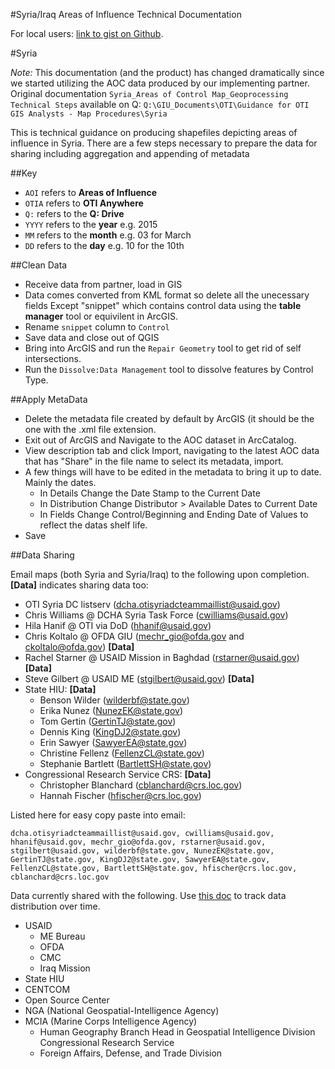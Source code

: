 #Syria/Iraq Areas of Influence Technical Documentation

For local users: [link to gist on Github](https://gist.github.com/cwlawlis802/1fbfebf4d177ff4e49a9/edit).

#Syria

*Note:* This documentation (and the product) has changed dramatically since we started utilizing the AOC data produced by our implementing partner. Original documentation `Syria_Areas of Control Map_Geoprocessing Technical Steps` available on Q: `Q:\GIU_Documents\OTI\Guidance for OTI GIS Analysts - Map Procedures\Syria`

This is technical guidance on producing shapefiles depicting areas of influence in Syria. There are a few steps necessary to prepare the data for sharing including aggregation and appending of metadata

##Key
- `AOI` refers to **Areas of Influence**
- `OTIA` refers to **OTI Anywhere**
- `Q:` refers to the **Q: Drive**
- `YYYY` refers to the **year** e.g. 2015
- `MM` refers to the **month** e.g. 03 for March
- `DD` refers to the **day** e.g. 10 for the 10th

##Clean Data

- Receive data from partner, load in GIS
- Data comes converted from KML format so delete all the unecessary fields Except "snippet" which contains control data using the **table manager** tool or equivilent in ArcGIS.
- Rename `snippet` column to `Control` 
- Save data and close out of QGIS
- Bring into ArcGIS and run the `Repair Geometry` tool to get rid of self intersections.
- Run the `Dissolve:Data Management` tool to dissolve features by Control Type.

##Apply MetaData
- Delete the metadata file created by default by ArcGIS (it should be the one with the .xml file extension.
- Exit out of ArcGIS and Navigate to the AOC dataset in ArcCatalog. 
- View description tab and click Import, navigating to the latest AOC data that has "Share" in the file name to select its metadata, import.
- A few things will have to be edited in the metadata to bring it up to date. Mainly the dates. 
  - In Details Change the Date Stamp to the Current Date 
  - In Distribution Change Distributor > Available Dates to Current Date 
  - In Fields Change Control/Beginning and Ending Date of Values to reflect the datas shelf life. 
- Save


##Data Sharing

Email maps (both Syria and Syria/Iraq) to the following upon completion. **[Data]** indicates sharing data too:
- OTI Syria DC listserv (dcha.otisyriadcteammaillist@usaid.gov)
- Chris Williams @ DCHA Syria Task Force (cwilliams@usaid.gov)
- Hila Hanif @ OTI via DoD (hhanif@usaid.gov)
- Chris Koltalo @ OFDA GIU (mechr_gio@ofda.gov and ckoltalo@ofda.gov) **[Data]**
- Rachel Starner @ USAID Mission in Baghdad (rstarner@usaid.gov) **[Data]**
- Steve Gilbert @ USAID ME (stgilbert@usaid.gov) **[Data]**
- State HIU: **[Data]**
  - Benson Wilder (wilderbf@state.gov)
  - Erika Nunez (NunezEK@state.gov)
  - Tom Gertin (GertinTJ@state.gov)
  - Dennis King (KingDJ2@state.gov)
  - Erin Sawyer (SawyerEA@state.gov)
  - Christine Fellenz (FellenzCL@state.gov)
  - Stephanie Bartlett (BartlettSH@state.gov)
- Congressional Research Service CRS: **[Data]**
  - Christopher Blanchard (cblanchard@crs.loc.gov)
  - Hannah Fischer (hfischer@crs.loc.gov)

Listed here for easy copy paste into email:

`dcha.otisyriadcteammaillist@usaid.gov, cwilliams@usaid.gov, hhanif@usaid.gov, mechr_gio@ofda.gov, rstarner@usaid.gov, stgilbert@usaid.gov, wilderbf@state.gov, NunezEK@state.gov, GertinTJ@state.gov, KingDJ2@state.gov, SawyerEA@state.gov, FellenzCL@state.gov, BartlettSH@state.gov, hfischer@crs.loc.gov, cblanchard@crs.loc.gov`

Data currently shared with the following. Use [this doc](https://docs.google.com/a/usaid.gov/document/d/1Fo_pXdkA3N4eXwHCgK6AmEaLGhHSMPV859nDPpylF5w/edit) to track data distribution over time.

- USAID
  - ME Bureau
  - OFDA
  - CMC
  - Iraq Mission
- State HIU
- CENTCOM
- Open Source Center
- NGA (National Geospatial-Intelligence Agency)
- MCIA (Marine Corps Intelligence Agency) 
  - Human Geography Branch Head in Geospatial Intelligence Division
Congressional Research Service
  - Foreign Affairs, Defense, and Trade Division
